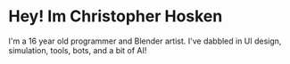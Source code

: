 # Hey! Im Christopher Hosken

I'm a 16 year old programmer and Blender artist. I've dabbled in UI design, simulation, tools, bots, and a bit of AI!
